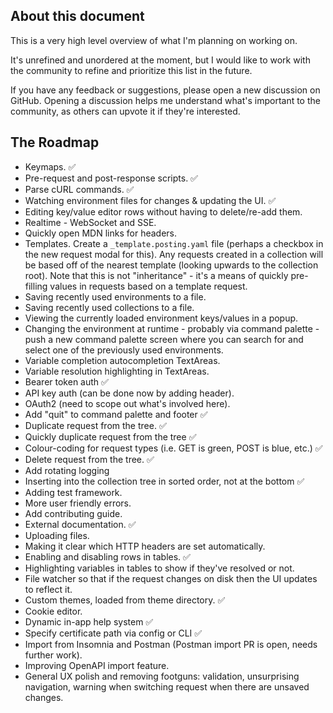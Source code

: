 ## About this document

This is a very high level overview of what I'm planning on working on.

It's unrefined and unordered at the moment, but I would like to work with the community to refine and prioritize this list in the future.

If you have any feedback or suggestions, please open a new discussion on GitHub. Opening a discussion helps me understand what's important to the community, as others can upvote it if they're interested.

## The Roadmap

- Keymaps. ✅
- Pre-request and post-response scripts. ✅
- Parse cURL commands. ✅
- Watching environment files for changes & updating the UI. ✅
- Editing key/value editor rows without having to delete/re-add them.
- Realtime - WebSocket and SSE.
- Quickly open MDN links for headers.
- Templates. Create a `_template.posting.yaml` file (perhaps a checkbox in the new request modal for this). Any requests created in a collection will be based off of the nearest template (looking upwards to the collection root). Note that this is not "inheritance" - it's a means of quickly pre-filling values in requests based on a template request.
- Saving recently used environments to a file.
- Saving recently used collections to a file.
- Viewing the currently loaded environment keys/values in a popup.
- Changing the environment at runtime - probably via command palette - push a new command palette screen where you can search for and select one of the previously used environments.
- Variable completion autocompletion TextAreas.
- Variable resolution highlighting in TextAreas.
- Bearer token auth ✅
- API key auth (can be done now by adding header).
- OAuth2 (need to scope out what's involved here).
- Add "quit" to command palette and footer ✅
- Duplicate request from the tree. ✅
- Quickly duplicate request from the tree ✅
- Colour-coding for request types (i.e. GET is green, POST is blue, etc.) ✅
- Delete request from the tree. ✅
- Add rotating logging
- Inserting into the collection tree in sorted order, not at the bottom ✅
- Adding test framework.
- More user friendly errors.
- Add contributing guide.  
- External documentation. ✅
- Uploading files.
- Making it clear which HTTP headers are set automatically.  
- Enabling and disabling rows in tables. ✅
- Highlighting variables in tables to show if they've resolved or not.  
- File watcher so that if the request changes on disk then the UI updates to reflect it.
- Custom themes, loaded from theme directory. ✅
- Cookie editor.
- Dynamic in-app help system ✅
- Specify certificate path via config or CLI ✅
- Import from Insomnia and Postman (Postman import PR is open, needs further work).
- Improving OpenAPI import feature.
- General UX polish and removing footguns: validation, unsurprising navigation, warning when switching request when there are unsaved changes.